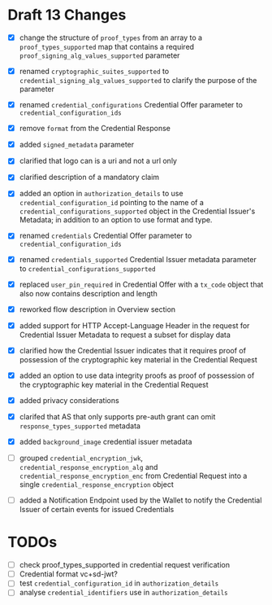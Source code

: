 # Draft 13 Changes

- [x] change the structure of `proof_types` from an array to a `proof_types_supported` map that contains a required `proof_signing_alg_values_supported` parameter
- [x] renamed `cryptographic_suites_supported` to `credential_signing_alg_values_supported` to clarify the purpose of the parameter
- [x] renamed `credential_configurations` Credential Offer parameter to `credential_configuration_ids`
- [x] remove `format` from the Credential Response
- [x] added `signed_metadata` parameter
- [x] clarified that logo can is a uri and not a url only
- [x] clarified description of a mandatory claim
- [x] added an option in `authorization_details` to use `credential_configuration_id` pointing to the name of a `credential_configurations_supported` object in the Credential Issuer's Metadata; in addition to an option to use format and type.
- [x] renamed `credentials` Credential Offer parameter to `credential_configuration_ids`
- [x] renamed `credentials_supported` Credential Issuer metadata parameter to `credential_configurations_supported`
- [x] replaced `user_pin_required` in Credential Offer with a `tx_code` object that also now contains description and length
- [x] reworked flow description in Overview section
- [x] added support for HTTP Accept-Language Header in the request for Credential Issuer Metadata to request a subset for display data
- [x] clarified how the Credential Issuer indicates that it requires proof of possession of the cryptographic key material in the Credential Request
- [x] added an option to use data integrity proofs as proof of possession of the cryptographic key material in the Credential Request
- [x] added privacy considerations
- [x] clarifed that AS that only supports pre-auth grant can omit `response_types_supported` metadata
- [x] added `background_image` credential issuer metadata

- [ ] grouped `credential_encryption_jwk`, `credential_response_encryption_alg` and `credential_response_encryption_enc` from Credential Request into a single `credential_response_encryption` object
- [ ] added a Notification Endpoint used by the Wallet to notify the Credential Issuer of certain events for issued Credentials

# TODOs

- [ ] check proof_types_supported in credential request verification
- [ ] Credential format vc+sd-jwt?
- [ ] test `credential_configuration_id` in `authorization_details`
- [ ] analyse `credential_identifiers` use in `authorization_details`
